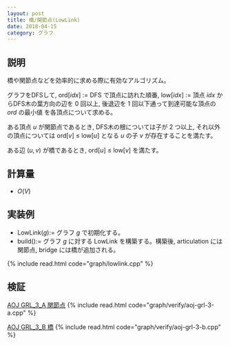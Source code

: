```yaml
---
layout: post
title: 橋/関節点(LowLink)
date: 2018-04-15
category: グラフ
---
```


## 説明
橋や関節点などを効率的に求める際に有効なアルゴリズム。

グラフをDFSして, ord[$idx$] := DFS で頂点に訪れた順番, low[$idx$] := 頂点 $idx$ からDFS木の葉方向の辺を $0$ 回以上, 後退辺を $1$ 回以下通って到達可能な頂点の $ord$ の最小値 を各頂点について求める。

ある頂点 $u$ が関節点であるとき, DFS木の根については子が $2$ つ以上, それ以外の頂点については ord[$v$] $\le$ low[$u$] となる $u$ の子 $v$ が存在することを満たす。

ある辺 $(u, v)$ が橋であるとき, ord[$u$] $\le$ low[$v$] を満たす。

## 計算量
* $O(V)$

## 実装例

* LowLink($g$):= グラフ $g$ で初期化する。
* build():= グラフ $g$ に対する LowLink を構築する。構築後, articulation には関節点, bridge には橋が追加される。

{% include read.html  code="graph/lowlink.cpp" %}

## 検証

[AOJ GRL_3_A 関節点](http://judge.u-aizu.ac.jp/onlinejudge/description.jsp?id=GRL_3_A)
{% include read.html code="graph/verify/aoj-grl-3-a.cpp" %}

[AOJ GRL_3_B 橋](http://judge.u-aizu.ac.jp/onlinejudge/description.jsp?id=GRL_3_B)
{% include read.html code="graph/verify/aoj-grl-3-b.cpp" %}
